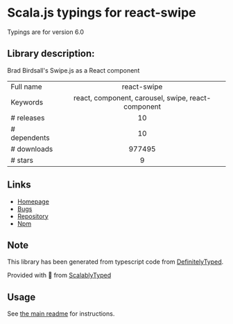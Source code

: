 
# Scala.js typings for react-swipe

Typings are for version 6.0

## Library description:
Brad Birdsall's Swipe.js as a React component

|                    |                 |
| ------------------ | :-------------: |
| Full name          | react-swipe |
| Keywords           | react, component, carousel, swipe, react-component |
| # releases         | 10 |
| # dependents       | 10 |
| # downloads        | 977495 |
| # stars            | 9 |

## Links
- [Homepage](https://github.com/voronianski/react-swipe)
- [Bugs](https://github.com/voronianski/react-swipe/issues)
- [Repository](https://github.com/voronianski/react-swipe)
- [Npm](https://www.npmjs.com/package/react-swipe)
    


## Note
This library has been generated from typescript code from [DefinitelyTyped](https://definitelytyped.org).

Provided with :purple_heart: from [ScalablyTyped](https://github.com/oyvindberg/ScalablyTyped)

## Usage
See [the main readme](../../readme.md) for instructions.



